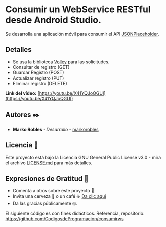 # Consumir un WebService RESTful desde Android Studio.

Se desarrolla una aplicación móvil para consumir el API [JSONPlaceholder](https://jsonplaceholder.typicode.com).

## Detalles
- Se usa la biblioteca [Volley](https://github.com/google/volley) para las solicitudes.
- Consultar de registro (GET)
- Guardar Registro (POST)
- Actualizar registro (PUT)
- Eliminar registro (DELETE)

**Link del vídeo:** [https://youtu.be/X41YQJoQGUI](https://youtu.be/X41YQJoQGUI) 



## Autores ✒️
- **Marko Robles** - *Desarrollo* - [markorobles](https://github.com/markorobles)

## Licencia 📄

Este proyecto está bajo la Licencia GNU General Public License v3.0 - mira el archivo [LICENSE.md](LICENSE.md) para más detalles.

## Expresiones de Gratitud 🎁

* Comenta a otros sobre este proyecto 📢
* Invita una cerveza 🍺 o un café ☕ [Da clic aquí](https://www.paypal.com/paypalme/markorobles?locale.x=es_XC.) 
* Da las gracias públicamente 🤓.

El siguiente código es con fines didácticos.
Referencia, repositorio: https://github.com/CodigosdeProgramacion/consumirws
